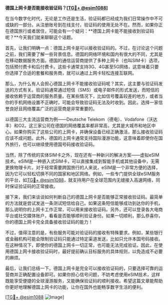 **德国上网卡是否能接收验证码？[[TG💪+ @esim1088](https://t.me/s/esim1088)]**

在当今数字化时代，无论是工作还是生活，验证码都已经成为我们日常操作中不可或缺的一部分。从注册账号到在线支付，验证码的使用无处不在。然而，如果你正在德国旅行或者居住，可能会有一个疑问：**德国上网卡能不能接收到验证码呢？**今天我们就来聊聊这个话题。

首先，让我们明确一点：德国上网卡是可以接收验证码的。不过，在讨论这个问题之前，我们需要了解一些背景信息。德国的网络环境和国内有很大的不同，尤其是在移动数据服务方面。德国的通信运营商提供了多种上网卡（也叫SIM卡）选项，包括预付费卡和后付费卡。这些卡通常支持3G、4G甚至5G网络，这意味着只要你选择了合适的套餐和服务商，就可以通过上网卡轻松连接互联网。

那么，为什么有人会担心德国上网卡不能接收验证码呢？其实，这主要与验证码发送的方式有关。验证码通常通过短信（SMS）或电子邮件的形式发送，而短信的接收依赖于运营商的服务质量。在某些情况下，比如信号覆盖较差的地方，或者当你的手机网络设置不正确时，可能会导致验证码无法及时收到。因此，选择一家信誉良好且网络覆盖广泛的运营商是非常重要的。

以德国三大主流运营商为例——Deutsche Telekom（德电）、Vodafone（沃达丰）和O2。这三家公司在德国的网络覆盖率都非常高，尤其是大城市和地区中心。如果你购买了这些公司的上网卡，并确保设备已经正确激活，那么接收验证码应该不成问题。此外，德国的上网卡通常支持国际漫游功能，这意味着即使你在国外旅行，也可以继续使用德国号码接收验证码。

当然，除了传统的实体SIM卡之外，现在还有一种新兴的解决方案——虚拟eSIM技术。eSIM是一种嵌入式SIM卡，可以直接集成到智能手机或其他设备中，无需更换物理卡片。对于经常需要跨国旅行的人来说，eSIM是一个非常方便的选择，因为它可以轻松切换不同的国家和地区网络。例如，一些专门提供全球eSIM服务的平台，如[TG💪+ @esim1088](https://t.me/s/esim1088)，就支持用户在全球范围内无缝接入高速网络，同时保证验证码的正常接收。

接下来，我们来谈谈如何判断自己的德国上网卡是否能够正常接收验证码。最简单的方法就是尝试发送一条测试短信给自己。如果这条短信能够成功到达你的手机，那么说明你的上网卡工作正常，可以用来接收验证码。另外，还可以登录各大电商平台或社交媒体账户，看看是否能够顺利验证身份。如果一切顺利，那么恭喜你，你的德国上网卡完全具备接收验证码的能力！

不过，值得注意的是，有些服务可能对验证码的接收有特殊要求。例如，某些银行或金融机构可能会限制验证码只能通过特定渠道发送，比如只允许本国号码接收。在这种情况下，即使你的德国上网卡一切正常，也可能无法完成验证。因此，在使用德国上网卡接收验证码时，最好提前确认目标服务的具体规则，以免造成不必要的麻烦。

最后，让我们总结一下。德国上网卡是完全可以接收验证码的，只要选择可靠的运营商并正确配置设备即可。如果你担心信号问题，不妨考虑使用eSIM技术，这样既能享受便捷的全球漫游服务，又能确保验证码的顺利接收。希望这篇文章能帮助你更好地理解德国上网卡的功能，让你在国外也能畅享数字生活的便利。

[[TG💪+ @esim1088](https://t.me/s/esim1088) ![Image](https://i.postimg.cc/4NQfJmqS/Snipaste-2025-05-13-00-14-12.png)]